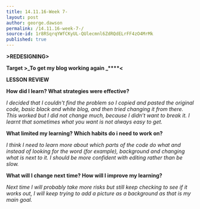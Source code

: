 ```yaml
---
title: 14.11.16-Week 7-
layout: post
author: george.dawson
permalink: /14.11.16-week-7-/
source-id: 1r8RSqrqYWfCKyUL-QUlecmnl6ZdRQdELrFF4zO4MrMk
published: true
---
```

**>REDESIGNING>**

**Target	****>****_To get my blog working again _****<**

**LESSON REVIEW**

**How did I learn? What strategies were effective?**

*I decided that I couldn't find the problem so I copied and pasted the original code, basic black and white blog, and then tried changing it from there. This worked but I did not change much, because I didn’t want to break it. I learnt that sometimes what you want is not always easy to get.*

**What limited my learning? Which habits do i need to work on?**

*I think I need to learn more about which parts of the code do what and instead of looking for the word (for example), background and changing what is next to it. I should be more confident with editing rather than be slow.*

**What will I change next time? How will I improve my learning?**

*Next time I will probably take more risks but still keep checking to see if it works out, I will keep trying to add a picture as a background as that is my main goal.*


